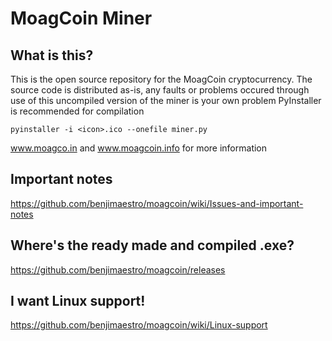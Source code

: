 # MoagCoin Miner
## What is this?
This is the open source repository for the MoagCoin cryptocurrency.
The source code is distributed as-is, any faults or problems occured through use of this uncompiled version of the miner is your own problem
PyInstaller is recommended for compilation

`pyinstaller -i <icon>.ico --onefile miner.py`

www.moagco.in and www.moagcoin.info for more information
## Important notes
https://github.com/benjimaestro/moagcoin/wiki/Issues-and-important-notes
## Where's the ready made and compiled .exe?
https://github.com/benjimaestro/moagcoin/releases
## I want Linux support!
https://github.com/benjimaestro/moagcoin/wiki/Linux-support
